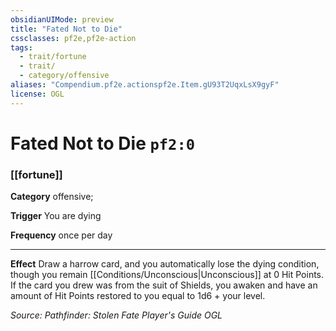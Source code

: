 ```yaml
---
obsidianUIMode: preview
title: "Fated Not to Die"
cssclasses: pf2e,pf2e-action
tags:
  - trait/fortune
  - trait/
  - category/offensive
aliases: "Compendium.pf2e.actionspf2e.Item.gU93T2UqxLsX9gyF"
license: OGL
---
```

# Fated Not to Die `pf2:0`

### [[fortune]]

**Category** offensive; 




**Trigger** You are dying

**Frequency** once per day

* * *

**Effect** Draw a harrow card, and you automatically lose the dying condition, though you remain [[Conditions/Unconscious|Unconscious]] at 0 Hit Points. If the card you drew was from the suit of Shields, you awaken and have an amount of Hit Points restored to you equal to 1d6 + your level.

*Source: Pathfinder: Stolen Fate Player's Guide*
*OGL*